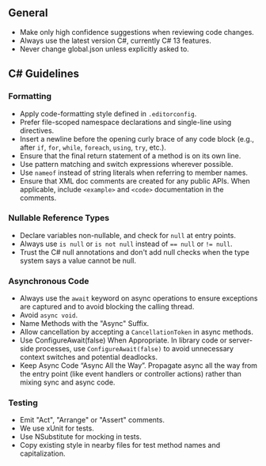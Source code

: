 ## General

- Make only high confidence suggestions when reviewing code changes.
- Always use the latest version C#, currently C# 13 features.
- Never change global.json unless explicitly asked to.

## C# Guidelines

### Formatting

- Apply code-formatting style defined in `.editorconfig`.
- Prefer file-scoped namespace declarations and single-line using directives.
- Insert a newline before the opening curly brace of any code block (e.g., after `if`, `for`, `while`, `foreach`, `using`, `try`, etc.).
- Ensure that the final return statement of a method is on its own line.
- Use pattern matching and switch expressions wherever possible.
- Use `nameof` instead of string literals when referring to member names.
- Ensure that XML doc comments are created for any public APIs. When applicable, include `<example>` and `<code>` documentation in the comments.

### Nullable Reference Types

- Declare variables non-nullable, and check for `null` at entry points.
- Always use `is null` or `is not null` instead of `== null` or `!= null`.
- Trust the C# null annotations and don't add null checks when the type system says a value cannot be null.

### Asynchronous Code

- Always use the `await` keyword on async operations to ensure exceptions are captured and to avoid blocking the calling thread.
- Avoid `async void`.
- Name Methods with the "Async" Suffix.
- Allow cancellation by accepting a `CancellationToken` in async methods.
- Use ConfigureAwait(false) When Appropriate. In library code or server-side processes, use `ConfigureAwait(false)` to avoid unnecessary context switches and potential deadlocks.
- Keep Async Code “Async All the Way”. Propagate async all the way from the entry point (like event handlers or controller actions) rather than mixing sync and async code.

### Testing

- Emit "Act", "Arrange" or "Assert" comments.
- We use xUnit for tests.
- Use NSubstitute for mocking in tests.
- Copy existing style in nearby files for test method names and capitalization.
